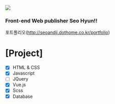 ![](https://www.google.com/search?q=%EC%9D%B4%EB%AF%B8%EC%A7%80&sxsrf=ALeKk00iBhDhzS6ig-cqfTPK7g5ByaU7pA:1629698266882&tbm=isch&source=iu&ictx=1&fir=ZY9I3jUt9gfveM%252CdV6WfPf3OJctQM%252C_&vet=1&usg=AI4_-kRLIBOaunj9pCUgl8kWq8RW6e4xMw&sa=X&ved=2ahUKEwjS-aaSu8byAhWSv5QKHXncCqsQ_h16BAg6EAE#imgrc=ZY9I3jUt9gfveM)

### Front-end Web publisher Seo Hyun!! 

포트폴리오(http://seoandji.dothome.co.kr/portfolio)

# [Project]
- [x] HTML & CSS
- [x] Javascript
- [ ] JQuery
- [x] Vue.js
- [x] Scss
- [x] Database